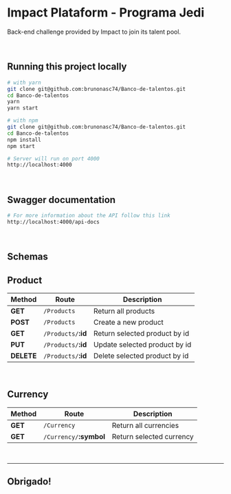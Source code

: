 # Impact Plataform - Programa Jedi

Back-end challenge provided by Impact to join its talent pool.

<br>

## Running this project locally

```bash
# with yarn
git clone git@github.com:brunonasc74/Banco-de-talentos.git
cd Banco-de-talentos
yarn
yarn start

# with npm
git clone git@github.com:brunonasc74/Banco-de-talentos.git
cd Banco-de-talentos
npm install
npm start
```

```bash
# Server will run on port 4000
http://localhost:4000
```

<br>

## Swagger documentation

```bash
# For more information about the API follow this link
http://localhost:4000/api-docs
```

<br>

## Schemas

## <strong>Product</strong>

| Method     | Route                   | Description                   |
| ---------- | ----------------------- | ----------------------------- |
| **GET**    | `/Products`             | Return all products           |
| **POST**   | `/Products`             | Create a new product          |
| **GET**    | `/Products/`<strong>:id | Return selected product by id |
| **PUT**    | `/Products/`<strong>:id | Update selected product by id |
| **DELETE** | `/Products/`<strong>:id | Delete selected product by id |

<br>

## <strong>Currency</strong>

| Method  | Route                       | Description              |
| ------- | --------------------------- | ------------------------ |
| **GET** | `/Currency`                 | Return all currencies    |
| **GET** | `/Currency/`<strong>:symbol | Return selected currency |

<br>
<hr>

## Obrigado!
